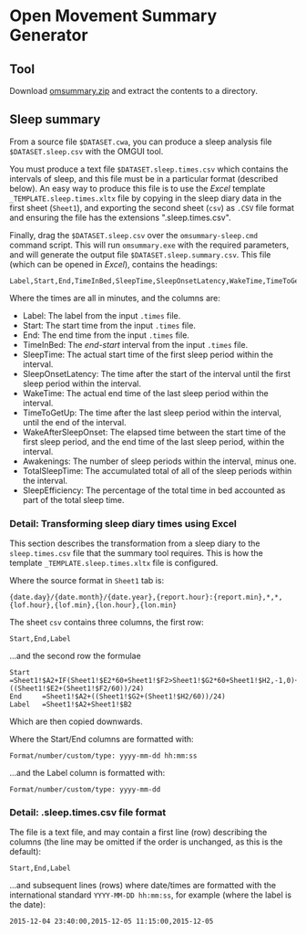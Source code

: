 # Open Movement Summary Generator

## Tool

Download [omsummary.zip](omsummary.zip?raw=true) and extract the contents to a directory. 


## Sleep summary

From a source file `$DATASET.cwa`, you can produce a sleep analysis file `$DATASET.sleep.csv` with the OMGUI tool.

You must produce a text file `$DATASET.sleep.times.csv` which contains the intervals of sleep, and this file must be in a particular format (described below).  An easy way to produce this file is to use the *Excel* template `_TEMPLATE.sleep.times.xltx` file by copying in the sleep diary data in the first sheet (`Sheet1`), and exporting the second sheet (`csv`) as `.CSV` file format and ensuring the file has the extensions ".sleep.times.csv".

Finally, drag the `$DATASET.sleep.csv` over the `omsummary-sleep.cmd` command script.  This will run `omsummary.exe` with the required parameters, and will generate the output file `$DATASET.sleep.summary.csv`.  This file (which can be opened in *Excel*), contains the headings:

	Label,Start,End,TimeInBed,SleepTime,SleepOnsetLatency,WakeTime,TimeToGetUp,WakeAfterSleepOnset,Awakenings,TotalSleepTime,SleepEfficiency

Where the times are all in minutes, and the columns are:

* Label: The label from the input `.times` file. 
* Start: The start time from the input `.times` file. 
* End: The end time from the input `.times` file. 
* TimeInBed: The *end*-*start* interval from the input `.times` file. 
* SleepTime: The actual start time of the first sleep period within the interval. 
* SleepOnsetLatency: The time after the start of the interval until the first sleep period within the interval. 
* WakeTime: The actual end time of the last sleep period within the interval. 
* TimeToGetUp: The time after the last sleep period within the interval, until the end of the interval. 
* WakeAfterSleepOnset: The elapsed time between the start time of the first sleep period, and the end time of the last sleep period, within the interval. 
* Awakenings: The number of sleep periods within the interval, minus one. 
* TotalSleepTime: The accumulated total of all of the sleep periods within the interval. 
* SleepEfficiency: The percentage of the total time in bed accounted as part of the total sleep time. 


### Detail: Transforming sleep diary times using Excel

This section describes the transformation from a sleep diary to the `sleep.times.csv` file that the summary tool requires.  This is how the template `_TEMPLATE.sleep.times.xltx` file is configured.  

Where the source format in `Sheet1` tab is:

	{date.day}/{date.month}/{date.year},{report.hour}:{report.min},*,*,{lof.hour},{lof.min},{lon.hour},{lon.min}

The sheet `csv` contains three columns, the first row:

	Start,End,Label

...and the second row the formulae

	Start	=Sheet1!$A2+IF(Sheet1!$E2*60+Sheet1!$F2>Sheet1!$G2*60+Sheet1!$H2,-1,0)+((Sheet1!$E2+(Sheet1!$F2/60))/24)
	End 	=Sheet1!$A2+((Sheet1!$G2+(Sheet1!$H2/60))/24)
	Label	=Sheet1!$A2+Sheet1!$B2

Which are then copied downwards.

Where the Start/End columns are formatted with:

	Format/number/custom/type: yyyy-mm-dd hh:mm:ss

...and the Label column is formatted with:

	Format/number/custom/type: yyyy-mm-dd


### Detail: .sleep.times.csv file format

The file is a text file, and may contain a first line (row) describing the columns (the line may be omitted if the order is unchanged, as this is the default):

	Start,End,Label

...and subsequent lines (rows) where date/times are formatted with the international standard `YYYY-MM-DD hh:mm:ss`, for example (where the label is the date):

	2015-12-04 23:40:00,2015-12-05 11:15:00,2015-12-05

